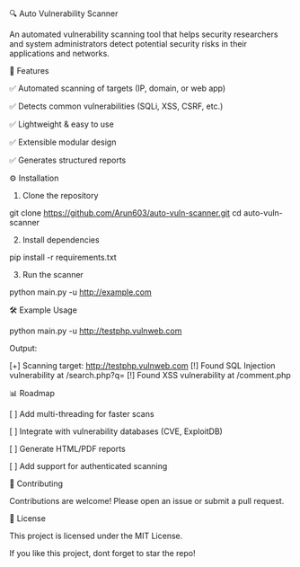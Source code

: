 🔍 Auto Vulnerability Scanner

An automated vulnerability scanning tool that helps security researchers and system administrators detect potential security risks in their applications and networks.

📌 Features

✅ Automated scanning of targets (IP, domain, or web app)

✅ Detects common vulnerabilities (SQLi, XSS, CSRF, etc.)

✅ Lightweight & easy to use

✅ Extensible modular design

✅ Generates structured reports

⚙ Installation

1. Clone the repository



git clone https://github.com/Arun603/auto-vuln-scanner.git
cd auto-vuln-scanner

2. Install dependencies



pip install -r requirements.txt

3. Run the scanner



python main.py -u http://example.com

🛠 Example Usage

python main.py -u http://testphp.vulnweb.com

Output:

[+] Scanning target: http://testphp.vulnweb.com
[!] Found SQL Injection vulnerability at /search.php?q=
[!] Found XSS vulnerability at /comment.php

📊 Roadmap

[ ] Add multi-threading for faster scans

[ ] Integrate with vulnerability databases (CVE, ExploitDB)

[ ] Generate HTML/PDF reports

[ ] Add support for authenticated scanning


🤝 Contributing

Contributions are welcome! Please open an issue or submit a pull request.

📜 License

This project is licensed under the MIT License.


If you like this project, dont forget to star the repo!
